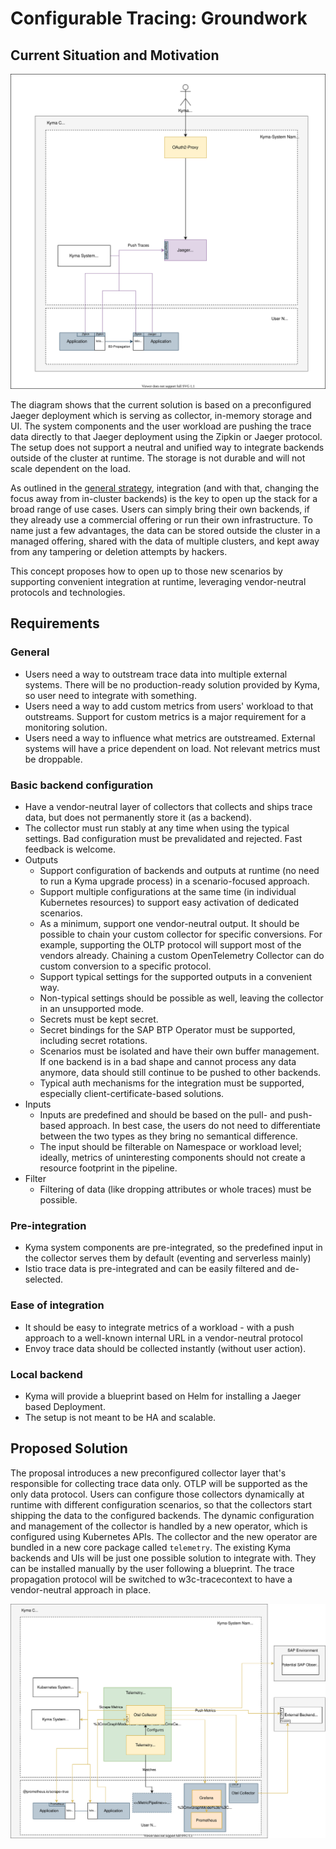 # Configurable Tracing: Groundwork

## Current Situation and Motivation

![a](./assets/tracing-current.drawio.svg)

The diagram shows that the current solution is based on a preconfigured Jaeger deployment which is serving as collector, in-memory storage and UI. The system components and the user workload are pushing the trace data directly to that Jaeger deployment using the Zipkin or Jaeger protocol. The setup does not support a neutral and unified way to integrate backends outside of the cluster at runtime. The storage is not durable and will not scale dependent on the load.

As outlined in the [general strategy](../strategy.md), integration (and with that, changing the focus away from in-cluster backends) is the key to open up the stack for a broad range of use cases. Users can simply bring their own backends, if they already use a commercial offering or run their own infrastructure. To name just a few advantages, the data can be stored outside the cluster in a managed offering, shared with the data of multiple clusters, and kept away from any tampering or deletion attempts by hackers.

This concept proposes how to open up to those new scenarios by supporting convenient integration at runtime, leveraging vendor-neutral protocols and technologies.

## Requirements

### General
- Users need a way to outstream trace data into multiple external systems. There will be no production-ready solution provided by Kyma, so user need to integrate with something.
- Users need a way to add custom metrics from users' workload to that outstreams. Support for custom metrics is a major requirement for a monitoring solution.
- Users need a way to influence what metrics are outstreamed. External systems will have a price dependent on load. Not relevant metrics must be droppable.

### Basic backend configuration
- Have a vendor-neutral layer of collectors that collects and ships trace data, but does not permanently store it (as a backend).
- The collector must run stably at any time when using the typical settings. Bad configuration must be prevalidated and rejected. Fast feedback is welcome.
- Outputs
  - Support configuration of backends and outputs at runtime (no need to run a Kyma upgrade process) in a scenario-focused approach.
  - Support multiple configurations at the same time (in individual Kubernetes resources) to support easy activation of dedicated scenarios.
  - As a minimum, support one vendor-neutral output. It should be possible to chain your custom collector for specific conversions. For example, supporting the OLTP protocol will support most of the vendors already. Chaining a custom OpenTelemetry Collector can do custom conversion to a specific protocol.
  - Support typical settings for the supported outputs in a convenient way.
  - Non-typical settings should be possible as well, leaving the collector in an unsupported mode.
  - Secrets must be kept secret.
  - Secret bindings for the SAP BTP Operator must be supported, including secret rotations.
  - Scenarios must be isolated and have their own buffer management. If one backend is in a bad shape and cannot process any data anymore, data should still continue to be pushed to other backends.
  - Typical auth mechanisms for the integration must be supported, especially client-certificate-based solutions.
- Inputs
  - Inputs are predefined and should be based on the pull- and push-based approach. In best case, the users do not need to differentiate between the two types as they bring no semantical difference.
  - The input should be filterable on Namespace or workload level; ideally, metrics of uninteresting components should not create a resource footprint in the pipeline.
- Filter
  - Filtering of data (like dropping attributes or whole traces) must be possible.

### Pre-integration
- Kyma system components are pre-integrated, so the predefined input in the collector serves them by default (eventing and serverless mainly)
- Istio trace data is pre-integrated and can be easily filtered and de-selected.

### Ease of integration
- It should be easy to integrate metrics of a workload - with a push approach to a well-known internal URL in a vendor-neutral protocol
- Envoy trace data should be collected instantly (without user action).

### Local backend
- Kyma will provide a blueprint based on Helm for installing a Jaeger based Deployment.
- The setup is not meant to be HA and scalable.

## Proposed Solution

The proposal introduces a new preconfigured collector layer that's responsible for collecting trace data only. OTLP will be supported as the only data protocol. Users can configure those collectors dynamically at runtime with different configuration scenarios, so that the collectors start shipping the data to the configured backends. The dynamic configuration and management of the collector is handled by a new operator, which is configured using Kubernetes APIs. The collector and the new operator are bundled in a new core package called `telemetry`. The existing Kyma backends and UIs will be just one possible solution to integrate with. They can be installed manually by the user following a blueprint. The trace propagation protocol will be switched to w3c-tracecontext to have a vendor-neutral approach in place.

![b](./assets/tracing-future.drawio.svg)

